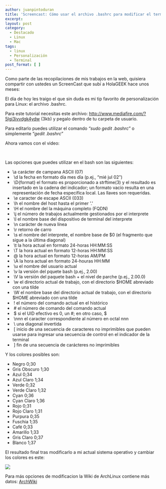 ```yaml
---
author: juanpintoduran
title: 'Screencast: Cómo usar el archivo .bashrc para modificar el terminal'
excerpt:
layout: post
category:
  - Destacado
  - Linux
  - Mac
tags:
  - linux
  - Personalización
  - Terminal
post_format: [ ]
---
```

Como parte de las recopilaciones de mis trabajos en la web, quisiera compartir con ustedes un ScreenCast que subí a HolaGEEK hace unos meses:

El día de hoy les traigo el que sin duda es mi tip favorito de personalización para Linux: el archivo .bashrc.

Para este tutorial necesitas este archivo: <http://www.mediafire.com/?5lgi3ivvdgk4ydw> (3kb) y pegalo dentro de tu carpeta de usuario.

Para editarlo puedes utilizar el comando *“sudo gedit .bashrc*” o simplemente “*gedit .bashrc*”

Ahora vamos con el video:

 

Las opciones que puedes utilizar en el bash son las siguientes:

*   \a carácter de campana ASCII (07)
*    \d la fecha en formato día mes día (p.ej., “mié jul 02″)
*    \D{format} el formato es proporcionado a strftime(3) y el resultado es insertado en la cadena del indicador; un formato vacío resulta en una representación de fecha especifica local. Las llaves son requeridas.
*    \e caracter de escape ASCII (033)
*    \h el nombre del host hasta el primer '.'
*    \H el nombre del la máquina completo (FQDN)
*    \j el número de trabajos actualmente gestionados por el interprete
*    \l el nombre base del dispositivo de terminal del interprete
*    \n carácter de nueva línea
*    \r retorno de carro
*    \s el nombre del interprete, el nombre base de $0 (el fragmento que sigue a la última diagonal)
*    \t la hora actual en formato 24-horas HH:MM:SS
*    \T la hora actual en formato 12-horas HH:MM:SS
*    \@ la hora actual en formato 12-horas AM/PM
*    \A la hora actual en formato 24-houras HH:MM
*    \u el nombre del usuario actual
*    \v la versión del pquete bash (p.ej., 2.00)
*    \V la versión del paquete bash + el nivel de parche (p.ej., 2.00.0)
*    \w el directorio actual de trabajo, con el directorio $HOME abreviado con una tilde
*    \W el nombre base del directorio actual de trabajo, con el directorio $HOME abreviado con una tilde
*    \! el número del comando actual en el histórico
*    \# el número de comando del comando actual
*    \$ si el UID efectivo es 0, un #; en otro caso, $
*    \nnn el caracter correspondiente al número en octal nnn
*    \\ una diagonal invertida
*    \[ inicio de una secuencia de caracteres no imprimibles que pueden usarse para ingresar una secuencia de control en el indicador de la terminal
*    \] fin de una secuencia de carácteres no imprimibles

Y los colores posibles son:

*   Negro 0;30
*   Gris Obscuro 1;30
*   Azul 0;34
*   Azul Claro 1;34
*   Verde 0;32
*   Verde Claro 1;32
*   Cyan 0;36
*   Cyan Claro 1;36
*   Rojo 0;31
*   Rojo Claro 1;31
*   Purpura 0;35
*   Fuschia 1;35
*   Café 0;33
*   Amarillo 1;33
*   Gris Claro 0;37
*   Blanco 1;37

El resultado final tras modificarlo a mi actual sistema operativo y cambiar los colores es este:

[![][1]][1]

Para más opciones de modificacion la Wiki de ArchLinux contiene más datos: [ArchWiki][2]

 
 [1]: http://cabargas.com/blog/wp-content/uploads/2011/10/bash.png
 [2]: https://wiki.archlinux.org/index.php/Colorear_Indicador_Bash_%28Espa%C3%B1ol%29